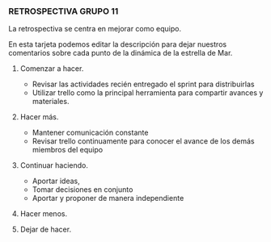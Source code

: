 
### RETROSPECTIVA GRUPO 11
La retrospectiva se centra en mejorar como equipo.

En esta tarjeta podemos editar la descripción para dejar nuestros comentarios sobre cada punto de la dinámica de la estrella de Mar.

1. Comenzar a hacer.
     - Revisar las actividades recién entregado el sprint para distribuirlas
     - Utilizar trello como la principal herramienta para compartir avances y materiales. 

2. Hacer más.
     - Mantener comunicación constante
     - Revisar trello continuamente para conocer el avance de los demás miembros del equipo

3. Continuar haciendo.
     - Aportar ideas, 
     - Tomar decisiones en conjunto
     - Aportar y proponer de manera independiente


4. Hacer menos.
     


5. Dejar de hacer.